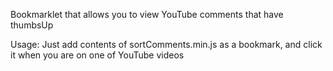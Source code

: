 Bookmarklet that allows you to view YouTube comments that have thumbsUp 

Usage:
Just add contents of sortComments.min.js as a bookmark, and click it when you are on one of YouTube videos